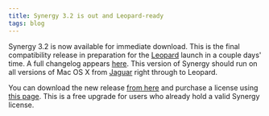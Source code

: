 ```yaml
---
title: Synergy 3.2 is out and Leopard-ready
tags: blog
---
```


Synergy 3.2 is now available for immediate download. This is the final compatibility release in preparation for the [Leopard](http://wincent.com/wiki/Leopard) launch in a couple days' time. A full changelog appears [here](http://wincent.com/a/products/synergy-classic/history/#3.2). This version of Synergy should run on all versions of Mac OS X from [Jaguar](http://wincent.com/wiki/Jaguar) right through to Leopard.

You can download the new release [from here](http://wincent.com/download.php?item=SynergyJaguar.dmg) and purchase a license using [this page](https://secure.wincent.com/a/products/synergy-classic/purchase/). This is a free upgrade for users who already hold a valid Synergy license.
